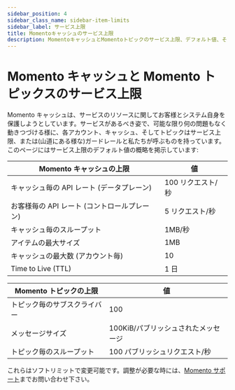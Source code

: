 ```yaml
---
sidebar_position: 4
sidebar_class_name: sidebar-item-limits
sidebar_label: サービス上限
title: Momentoキャッシュのサービス上限
description: MomentoキャッシュとMomentoトピックのサービス上限、デフォルト値、そして変更が必要な時にどのように問い合わせるかを見てみましょう。
---
```


# Momento キャッシュと Momento トピックスのサービス上限

Momento キャッシュは、サービスのリソースに関してお客様とシステム自身を保護しようとしています。サービスがあるべき姿で、可能な限り何の問題もなく動きつづける様に、各アカウント、キャッシュ、そしてトピックはサービス上限、または(山道にある様な)ガードレールと私たちが呼ぶものを持っています。このページにはサービス上限のデフォルト値の概略を掲示しています:

| Momento キャッシュの上限                     | 値                |
| -------------------------------------------- | ----------------- |
| キャッシュ毎の API レート (データプレーン)   | 100 リクエスト/秒 |
| お客様毎の API レート (コントロールプレーン) | 5 リクエスト/秒   |
| キャッシュ毎のスループット                   | 1MB/秒            |
| アイテムの最大サイズ                         | 1MB               |
| キャッシュの最大数 (アカウント毎)            | 10                |
| Time to Live (TTL)                           | 1 日              |

| Momento トピックの上限       | 値                                  |
| ---------------------------- | ----------------------------------- |
| トピック毎のサブスクライバー | 100                                 |
| メッセージサイズ             | 100KiB/パブリッシュされたメッセージ |
| トピック毎のスループット     | 100 パブリッシュリクエスト/秒       |

これらはソフトリミットで変更可能です。調整が必要な時には、[Momento サポート](mailto:support@momentohq.com)までお問い合わせ下さい。
